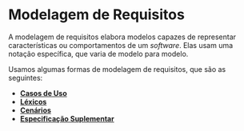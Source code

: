# Modelagem de Requisitos

A modelagem de requisitos elabora modelos capazes de representar características ou comportamentos de um *software*. Elas usam uma notação específica, que varia de modelo para modelo.

Usamos algumas formas de modelagem de requisitos, que são as seguintes:

- [**Casos de Uso**](/docs/modeling/user_cases/user_cases.md)
- [**Léxicos**](/docs/modeling/lexicons.md)
- [**Cenários**](/docs/modeling/scenarios.md)
- [**Especificação Suplementar**](/docs/modeling/supplementary_specifications.md)